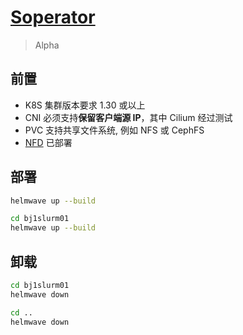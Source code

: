 # [Soperator](https://github.com/nebius/soperator)

> Alpha

## 前置

* K8S 集群版本要求 1.30 或以上
* CNI 必须支持**保留客户端源 IP**，其中 Cilium 经过测试
* PVC 支持共享文件系统, 例如 NFS 或 CephFS
* [NFD](../nfd) 已部署

## 部署

```bash
helmwave up --build

cd bj1slurm01
helmwave up --build
```

## 卸载

```bash
cd bj1slurm01
helmwave down

cd ..
helmwave down
```

